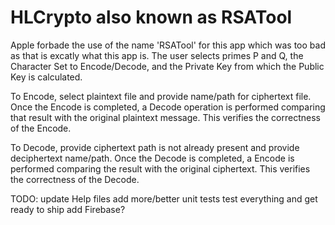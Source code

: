 #  HLCrypto  also known as RSATool

Apple forbade the use of the name 'RSATool' for this app which was too bad as that is excatly what this app is.  The user selects primes P and Q, the Character Set to Encode/Decode, and the Private Key from which the Public Key is calculated.

To Encode, select plaintext file and provide name/path for ciphertext file.  Once the Encode is completed, a Decode operation is performed comparing that result with the original plaintext message.  This verifies the correctness of the Encode.

To Decode, provide ciphertext path is not already present and provide deciphertext name/path.  Once the Decode is completed, a Encode is performed comparing the result with the original ciphertext.  This verifies the correctness of the Decode.

TODO:
    update Help files
    add more/better unit tests
    test everything and get ready to ship
    add Firebase?
